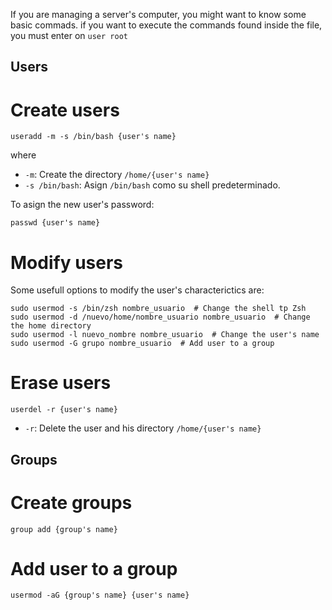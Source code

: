 If you are managing a server's computer, you might want to know some basic commads. if you want to execute the commands found inside the file, you must enter on `user root`

Users
-------

# Create users
```
useradd -m -s /bin/bash {user's name}
```
where
- `-m`: Create the directory `/home/{user's name}`
- `-s /bin/bash`: Asign `/bin/bash` como su shell predeterminado. 

To asign the new user's password:
```
passwd {user's name}
```

# Modify users
Some usefull options to modify the user's characterictics are:
```
sudo usermod -s /bin/zsh nombre_usuario  # Change the shell tp Zsh
sudo usermod -d /nuevo/home/nombre_usuario nombre_usuario  # Change the home directory
sudo usermod -l nuevo_nombre nombre_usuario  # Change the user's name
sudo usermod -G grupo nombre_usuario  # Add user to a group
```
# Erase users
```
userdel -r {user's name}
```
- `-r`: Delete the user and his directory `/home/{user's name}`

Groups 
-------

# Create groups
```
group add {group's name}
```

# Add user to a group 
```
usermod -aG {group's name} {user's name}

